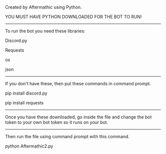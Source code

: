 Created by Aftermathic using Python.

YOU MUST HAVE PYTHON DOWNLOADED FOR THE BOT TO RUN!
______________________________________________________________________________________________________________________

To run the bot you need these libraries:

Discord.py 

Requests

os

json
______________________________________________________________________________________________________________________

If you don't have these, then put these commands in command prompt.

pip install discord.py

pip install requests

______________________________________________________________________________________________________________________
Once you have these downloaded, go inside the file and change the bot token to your own bot token so it runs on your bot.

______________________________________________________________________________________________________________________

Then run the file using command prompt with this command.

python Aftermathic2.py

